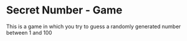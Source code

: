 <h1>Secret Number - Game</h1>

<p>This is a game in which you try to guess a randomly generated number between 1 and 100<p>

